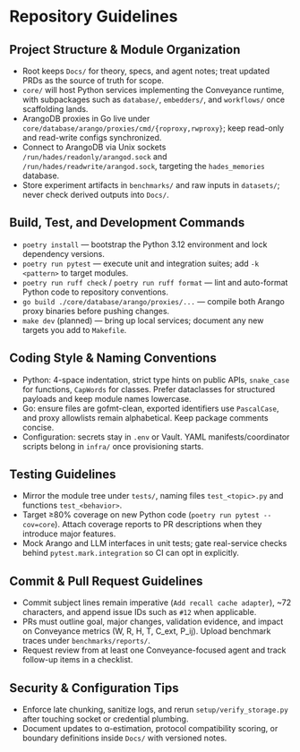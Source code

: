 # Repository Guidelines

## Project Structure & Module Organization
- Root keeps `Docs/` for theory, specs, and agent notes; treat updated PRDs as the source of truth for scope.
- `core/` will host Python services implementing the Conveyance runtime, with subpackages such as `database/`, `embedders/`, and `workflows/` once scaffolding lands.
- ArangoDB proxies in Go live under `core/database/arango/proxies/cmd/{roproxy,rwproxy}`; keep read-only and read-write configs synchronized.
- Connect to ArangoDB via Unix sockets `/run/hades/readonly/arangod.sock` and `/run/hades/readwrite/arangod.sock`, targeting the `hades_memories` database.
- Store experiment artifacts in `benchmarks/` and raw inputs in `datasets/`; never check derived outputs into `Docs/`.

## Build, Test, and Development Commands
- `poetry install` — bootstrap the Python 3.12 environment and lock dependency versions.
- `poetry run pytest` — execute unit and integration suites; add `-k <pattern>` to target modules.
- `poetry run ruff check` / `poetry run ruff format` — lint and auto-format Python code to repository conventions.
- `go build ./core/database/arango/proxies/...` — compile both Arango proxy binaries before pushing changes.
- `make dev` (planned) — bring up local services; document any new targets you add to `Makefile`.

## Coding Style & Naming Conventions
- Python: 4-space indentation, strict type hints on public APIs, `snake_case` for functions, `CapWords` for classes. Prefer dataclasses for structured payloads and keep module names lowercase.
- Go: ensure files are gofmt-clean, exported identifiers use `PascalCase`, and proxy allowlists remain alphabetical. Keep package comments concise.
- Configuration: secrets stay in `.env` or Vault. YAML manifests/coordinator scripts belong in `infra/` once provisioning starts.

## Testing Guidelines
- Mirror the module tree under `tests/`, naming files `test_<topic>.py` and functions `test_<behavior>`.
- Target ≥80% coverage on new Python code (`poetry run pytest --cov=core`). Attach coverage reports to PR descriptions when they introduce major features.
- Mock Arango and LLM interfaces in unit tests; gate real-service checks behind `pytest.mark.integration` so CI can opt in explicitly.

## Commit & Pull Request Guidelines
- Commit subject lines remain imperative (`Add recall cache adapter`), ~72 characters, and append issue IDs such as `#12` when applicable.
- PRs must outline goal, major changes, validation evidence, and impact on Conveyance metrics (W, R, H, T, C_ext, P_ij). Upload benchmark traces under `benchmarks/reports/`.
- Request review from at least one Conveyance-focused agent and track follow-up items in a checklist.

## Security & Configuration Tips
- Enforce late chunking, sanitize logs, and rerun `setup/verify_storage.py` after touching socket or credential plumbing.
- Document updates to α-estimation, protocol compatibility scoring, or boundary definitions inside `Docs/` with versioned notes.
